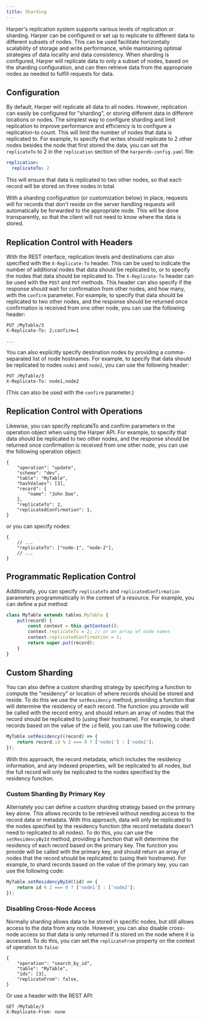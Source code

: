 ```yaml
---
title: Sharding
---
```


Harper's replication system supports various levels of replication or sharding. Harper can be configured or set up to replicate to different data to different subsets of nodes. This can be used facilitate horizontally scalability of storage and write performance, while maintaining optimal strategies of data locality and data consistency. When sharding is configured, Harper will replicate data to only a subset of nodes, based on the sharding configuration, and can then retrieve data from the appropriate nodes as needed to fulfill requests for data.

## Configuration

By default, Harper will replicate all data to all nodes. However, replication can easily be configured for "sharding", or storing different data in different locations or nodes. The simplest way to configure sharding and limit replication to improve performance and efficiency is to configure a replication-to count. This will limit the number of nodes that data is replicated to. For example, to specify that writes should replicate to 2 other nodes besides the node that first stored the data, you can set the `replicateTo` to 2 in the `replication` section of the `harperdb-config.yaml` file:

```yaml
replication:
  replicateTo: 2
```

This will ensure that data is replicated to two other nodes, so that each record will be stored on three nodes in total.

With a sharding configuration (or customization below) in place, requests will for records that don't reside on the server handling requests will automatically be forwarded to the appropriate node. This will be done transparently, so that the client will not need to know where the data is stored.

## Replication Control with Headers

With the REST interface, replication levels and destinations can also specified with the `X-Replicate-To` header. This can be used to indicate the number of additional nodes that data should be replicated to, or to specify the nodes that data should be replicated to. The `X-Replicate-To` header can be used with the `POST` and `PUT` methods. This header can also specify if the response should wait for confirmation from other nodes, and how many, with the `confirm` parameter. For example, to specify that data should be replicated to two other nodes, and the response should be returned once confirmation is received from one other node, you can use the following header:

```http
PUT /MyTable/3
X-Replicate-To: 2;confirm=1

...
```

You can also explicitly specify destination nodes by providing a comma-separated list of node hostnames. For example, to specify that data should be replicated to nodes `node1` and `node2`, you can use the following header:

```http
PUT /MyTable/3
X-Replicate-To: node1,node2
```

(This can also be used with the `confirm` parameter.)

## Replication Control with Operations

Likewise, you can specify replicateTo and confirm parameters in the operation object when using the Harper API. For example, to specify that data should be replicated to two other nodes, and the response should be returned once confirmation is received from one other node, you can use the following operation object:

```jsonc
{
	"operation": "update",
	"schema": "dev",
	"table": "MyTable",
	"hashValues": [3],
	"record": {
		"name": "John Doe",
	},
	"replicateTo": 2,
	"replicatedConfirmation": 1,
}
```

or you can specify nodes:

```jsonc
{
	// ...
	"replicateTo": ["node-1", "node-2"],
	// ...
}
```

## Programmatic Replication Control

Additionally, you can specify `replicateTo` and `replicatedConfirmation` parameters programmatically in the context of a resource. For example, you can define a put method:

```javascript
class MyTable extends tables.MyTable {
	put(record) {
		const context = this.getContext();
		context.replicateTo = 2; // or an array of node names
		context.replicatedConfirmation = 1;
		return super.put(record);
	}
}
```

## Custom Sharding

You can also define a custom sharding strategy by specifying a function to compute the "residency" or location of where records should be stored and reside. To do this we use the `setResidency` method, providing a function that will determine the residency of each record. The function you provide will be called with the record entry, and should return an array of nodes that the record should be replicated to (using their hostname). For example, to shard records based on the value of the `id` field, you can use the following code:

```javascript
MyTable.setResidency((record) => {
	return record.id % 2 === 0 ? ['node1'] : ['node2'];
});
```

With this approach, the record metadata, which includes the residency information, and any indexed properties, will be replicated to all nodes, but the full record will only be replicated to the nodes specified by the residency function.

### Custom Sharding By Primary Key

Alternately you can define a custom sharding strategy based on the primary key alone. This allows records to be retrieved without needing access to the record data or metadata. With this approach, data will only be replicated to the nodes specified by the residency function (the record metadata doesn't need to replicated to all nodes). To do this, you can use the `setResidencyById` method, providing a function that will determine the residency of each record based on the primary key. The function you provide will be called with the primary key, and should return an array of nodes that the record should be replicated to (using their hostname). For example, to shard records based on the value of the primary key, you can use the following code:

```javascript
MyTable.setResidencyById((id) => {
	return id % 2 === 0 ? ['node1'] : ['node2'];
});
```

### Disabling Cross-Node Access

Normally sharding allows data to be stored in specific nodes, but still allows access to the data from any node. However, you can also disable cross-node access so that data is only returned if is stored on the node where it is accessed. To do this, you can set the `replicateFrom` property on the context of operation to `false`:

```jsonc
{
	"operation": "search_by_id",
	"table": "MyTable",
	"ids": [3],
	"replicateFrom": false,
}
```

Or use a header with the REST API:

```http
GET /MyTable/3
X-Replicate-From: none
```
